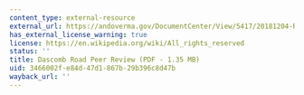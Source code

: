 ```yaml
---
content_type: external-resource
external_url: https://andoverma.gov/DocumentCenter/View/5417/20181204-RKG-Associates-Inc-Fiscal-Impact-Analysis-Peer-Review-No-1
has_external_license_warning: true
license: https://en.wikipedia.org/wiki/All_rights_reserved
status: ''
title: Dascomb Road Peer Review (PDF - 1.35 MB)
uid: 3466002f-e84d-47d1-867b-29b396c8d47b
wayback_url: ''
---
```

